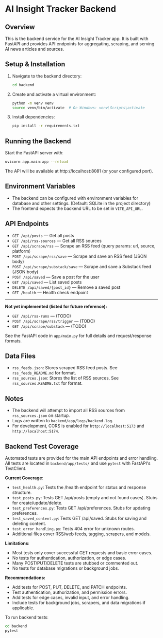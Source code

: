 # AI Insight Tracker Backend

## Overview

This is the backend service for the AI Insight Tracker app. It is built with FastAPI and provides API endpoints for aggregating, scraping, and serving AI news articles and sources.

## Setup & Installation

1. Navigate to the backend directory:
   ```sh
   cd backend
   ```
2. Create and activate a virtual environment:
   ```sh
   python -m venv venv
   source venv/bin/activate  # On Windows: venv\Scripts\activate
   ```
3. Install dependencies:
   ```sh
   pip install -r requirements.txt
   ```

## Running the Backend

Start the FastAPI server with:
```sh
uvicorn app.main:app --reload
```

The API will be available at http://localhost:8081 (or your configured port).

## Environment Variables

- The backend can be configured with environment variables for database and other settings. (Default: SQLite in the project directory)
- The frontend expects the backend URL to be set in `VITE_API_URL`.

## API Endpoints

- `GET /api/posts` — Get all posts
- `GET /api/rss-sources` — Get all RSS sources
- `GET /api/scrape/rss` — Scrape an RSS feed (query params: url, source, platform)
- `POST /api/scrape/rss/save` — Scrape and save an RSS feed (JSON body)
- `POST /api/scrape/substack/save` — Scrape and save a Substack feed (JSON body)
- `POST /api/saved` — Save a post for the user
- `GET /api/saved` — List saved posts
- `DELETE /api/saved/{post_id}` — Remove a saved post
- `GET /health` — Health check endpoint

---

**Not yet implemented (listed for future reference):**
- `GET /api/rss-runs` — (TODO)
- `POST /api/scrape/rss/trigger` — (TODO)
- `GET /api/scrape/substack` — (TODO)

See the FastAPI code in `app/main.py` for full details and request/response formats.

## Data Files

- `rss_feeds.json`: Stores scraped RSS feed posts. See `rss_feeds_README.md` for format.
- `rss_sources.json`: Stores the list of RSS sources. See `rss_sources.README.txt` for format.

## Notes

- The backend will attempt to import all RSS sources from `rss_sources.json` on startup.
- Logs are written to `backend/app/logs/backend.log`.
- For development, CORS is enabled for `http://localhost:5173` and `http://localhost:5174`.

## Backend Test Coverage

Automated tests are provided for the main API endpoints and error handling. All tests are located in `backend/app/tests/` and use `pytest` with FastAPI's TestClient.

**Current Coverage:**
- `test_health.py`: Tests the /health endpoint for status and response structure.
- `test_posts.py`: Tests GET /api/posts (empty and not found cases). Stubs for create/update/delete.
- `test_preferences.py`: Tests GET /api/preferences. Stubs for updating preferences.
- `test_saved_content.py`: Tests GET /api/saved. Stubs for saving and deleting content.
- `test_error_handling.py`: Tests 404 error for unknown routes.
- Additional files cover RSS/web feeds, tagging, scrapers, and models.

**Limitations:**
- Most tests only cover successful GET requests and basic error cases.
- No tests for authentication, authorization, or edge cases.
- Many POST/PUT/DELETE tests are stubbed or commented out.
- No tests for database migrations or background jobs.

**Recommendations:**
- Add tests for POST, PUT, DELETE, and PATCH endpoints.
- Test authentication, authorization, and permission errors.
- Add tests for edge cases, invalid input, and error handling.
- Include tests for background jobs, scrapers, and data migrations if applicable.

To run backend tests:
```sh
cd backend
pytest
``` 